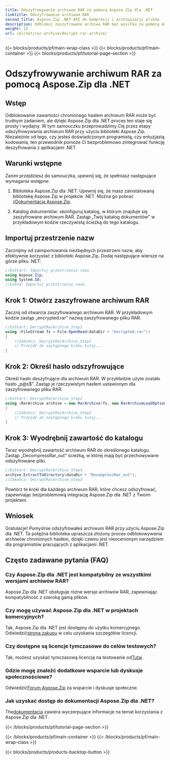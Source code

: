 ```yaml
---
title: Odszyfrowywanie archiwum RAR za pomocą Aspose.Zip dla .NET
linktitle: Odszyfrowanie archiwum RAR
second_title: Aspose.Zip .NET API do kompresji i archiwizacji plików
description: Odblokuj zaszyfrowane archiwa RAR bez wysiłku za pomocą Aspose.Zip dla .NET. Postępuj zgodnie z naszym przewodnikiem krok po kroku, aby uzyskać bezproblemową integrację i skuteczne odszyfrowanie.
weight: 12
url: /pl/net/rar-archive/decrypt-rar-archive/
---
```


{{< blocks/products/pf/main-wrap-class >}}
{{< blocks/products/pf/main-container >}}
{{< blocks/products/pf/tutorial-page-section >}}

# Odszyfrowywanie archiwum RAR za pomocą Aspose.Zip dla .NET


## Wstęp

Odblokowanie zawartości chronionego hasłem archiwum RAR może być trudnym zadaniem, ale dzięki Aspose.Zip dla .NET proces ten staje się prosty i wydajny. W tym samouczku przeprowadzimy Cię przez etapy odszyfrowywania archiwum RAR przy użyciu biblioteki Aspose.Zip. Niezależnie od tego, czy jesteś doświadczonym programistą, czy entuzjastą kodowania, ten przewodnik pomoże Ci bezproblemowo zintegrować funkcję deszyfrowania z aplikacjami .NET.

## Warunki wstępne

Zanim przejdziesz do samouczka, upewnij się, że spełniasz następujące wymagania wstępne:

1.  Biblioteka Aspose.Zip dla .NET: Upewnij się, że masz zainstalowaną bibliotekę Aspose.Zip w projekcie .NET. Można go pobrać z[Dokumentacja Aspose.Zip](https://reference.aspose.com/zip/net/).

2. Katalog dokumentów: skonfiguruj katalog, w którym znajduje się zaszyfrowane archiwum RAR. Zastąp „Twój katalog dokumentów” w przykładowym kodzie rzeczywistą ścieżką do tego katalogu.

## Importuj przestrzenie nazw

Zacznijmy od zaimportowania niezbędnych przestrzeni nazw, aby efektywnie korzystać z biblioteki Aspose.Zip. Dodaj następujące wiersze na górze pliku .NET:

```csharp
//ExStart: Importuj przestrzenie nazw
using Aspose.Zip;
using System.IO;
//ExEnd: Importuj przestrzenie nazw
```

## Krok 1: Otwórz zaszyfrowane archiwum RAR

Zacznij od otwarcia zaszyfrowanego archiwum RAR. W przykładowym kodzie zastąp „encrypted.rar” nazwą zaszyfrowanego pliku RAR.

```csharp
//ExStart: DecryptRarArchive_Step1
using (FileStream fs = File.OpenRead(dataDir + "encrypted.rar"))
{
    //Zakończ: DecryptRarArchive_Step1
    // Przejdź do następnego kroku tutaj...
}
```

## Krok 2: Określ hasło odszyfrowujące

Określ hasło deszyfrujące dla archiwum RAR. W przykładzie użyte zostało hasło „p@s$”. Zastąp je rzeczywistym hasłem ustawionym dla zaszyfrowanego pliku RAR.

```csharp
//ExStart: DecryptRarArchive_Step2
using (RarArchive archive = new RarArchive(fs, new RarArchiveLoadOptions() { DecryptionPassword = "p@s$" }))
{
    //Zakończ: DecryptRarArchive_Step2
    // Przejdź do następnego kroku tutaj...
}
```

## Krok 3: Wyodrębnij zawartość do katalogu

Teraz wyodrębnij zawartość archiwum RAR do określonego katalogu. Zastąp „DecompressRar_out” ścieżką, w której mają być przechowywane odszyfrowane pliki.

```csharp
//ExStart: DecryptRarArchive_Step3
archive.ExtractToDirectory(dataDir + "DecompressRar_out");
//Zakończ: DecryptRarArchive_Step3
```

Powtórz te kroki dla każdego archiwum RAR, które chcesz odszyfrować, zapewniając bezproblemową integrację Aspose.Zip dla .NET z Twoim projektem.

## Wniosek

Gratulacje! Pomyślnie odszyfrowałeś archiwum RAR przy użyciu Aspose.Zip dla .NET. Ta potężna biblioteka upraszcza złożony proces odblokowywania archiwów chronionych hasłem, dzięki czemu jest nieocenionym narzędziem dla programistów pracujących z aplikacjami .NET.

## Często zadawane pytania (FAQ)

### Czy Aspose.Zip dla .NET jest kompatybilny ze wszystkimi wersjami archiwów RAR?
Aspose.Zip dla .NET obsługuje różne wersje archiwów RAR, zapewniając kompatybilność z szeroką gamą plików.

### Czy mogę używać Aspose.Zip dla .NET w projektach komercyjnych?
 Tak, Aspose.Zip dla .NET jest dostępny do użytku komercyjnego. Odwiedzić[strona zakupu](https://purchase.aspose.com/buy) w celu uzyskania szczegółów licencji.

### Czy dostępne są licencje tymczasowe do celów testowych?
 Tak, możesz uzyskać tymczasową licencję na testowanie od[Tutaj](https://purchase.aspose.com/temporary-license/).

### Gdzie mogę znaleźć dodatkowe wsparcie lub dyskusje społecznościowe?
 Odwiedzić[Forum Aspose.Zip](https://forum.aspose.com/c/zip/37) za wsparcie i dyskusje społeczne.

### Jak uzyskać dostęp do dokumentacji Aspose.Zip dla .NET?
 The[dokumentacja](https://reference.aspose.com/zip/net/) zawiera wyczerpujące informacje na temat korzystania z Aspose.Zip dla .NET.

{{< /blocks/products/pf/tutorial-page-section >}}

{{< /blocks/products/pf/main-container >}}
{{< /blocks/products/pf/main-wrap-class >}}

{{< blocks/products/products-backtop-button >}}
